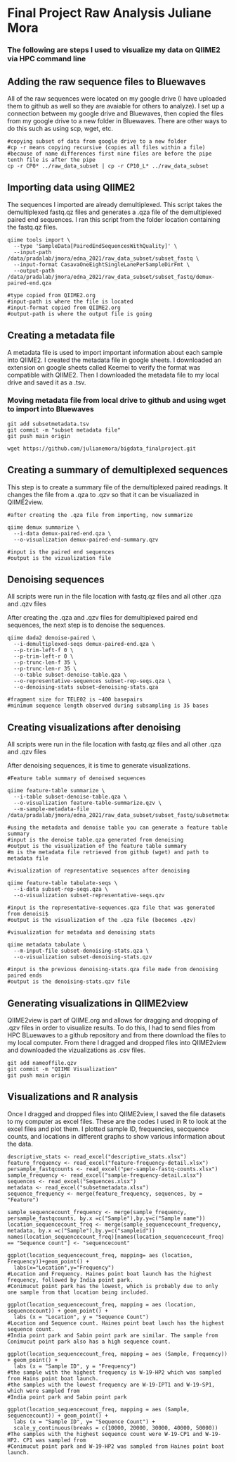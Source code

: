 # Final Project Raw Analysis Juliane Mora 

### The following are steps I used to visualize my data on QIIME2 via HPC command line

## Adding the raw sequence files to Bluewaves
All of the raw sequences were located on my google drive (I have uploaded them to github as well so they are avaiable for others to analyze). I set up a connection between my google drive and Bluewaves, then copied the files from my google drive to a new folder in Bluewaves. There are other ways to do this such as using scp, wget, etc.
```
#copying subset of data from google drive to a new folder
#cp -r means copying recursive (copies all files within a file)
#because of name differences first nine files are before the pipe tenth file is after the pipe
cp -r CP0* ../raw_data_subset | cp -r CP10_L* ../raw_data_subset
```

## Importing data using QIIME2
The sequences I imported are already demultiplexed. This script takes the demultiplexed fastq.qz files and generates a .qza file of the demultiplexed paired end sequences. I ran this script from the folder location containing the fastq.qz files.
```
qiime tools import \
  --type 'SampleData[PairedEndSequencesWithQuality]' \
  --input-path /data/pradalab/jmora/edna_2021/raw_data_subset/subset_fastq \
  --input-format CasavaOneEightSingleLanePerSampleDirFmt \
  --output-path /data/pradalab/jmora/edna_2021/raw_data_subset/subset_fastq/demux-paired-end.qza

#type copied from QIIME2.org
#input-path is where the file is located
#input-format copied from QIIME2.org
#output-path is where the output file is going
```

## Creating a metadata file
A metadata file is used to import important information about each sample into QIIME2. I created the metadata file in google sheets. I downloaded an extension on google sheets called Keemei to verify the format was compatible with QIIME2. Then I downloaded the metadata file to my local drive and saved it as a .tsv.

### Moving metadata file from local drive to github and using wget to import into Bluewaves 
```
git add subsetmetadata.tsv
git commit -m "subset metadata file"
git push main origin
```
```
wget https://github.com/julianemora/bigdata_finalproject.git
```

## Creating a summary of demultiplexed sequences
This step is to create a summary file of the demultiplexed paired readings. It changes the file from a .qza to .qzv so that it can be visualiazed in QIIME2view.
```
#after creating the .qza file from importing, now summarize

qiime demux summarize \
  --i-data demux-paired-end.qza \
  --o-visualization demux-paired-end-summary.qzv

#input is the paired end sequences
#output is the vizualization file
```

## Denoising sequences
All scripts were run in the file location with fastq.qz files and all other .qza and .qzv files

After creating the .qza and .qzv files for demultiplexed paired end sequences, the next step is to denoise the sequences.
```
qiime dada2 denoise-paired \
  --i-demultiplexed-seqs demux-paired-end.qza \
  --p-trim-left-f 0 \
  --p-trim-left-r 0 \
  --p-trunc-len-f 35 \
  --p-trunc-len-r 35 \
  --o-table subset-denoise-table.qza \
  --o-representative-sequences subset-rep-seqs.qza \
  --o-denoising-stats subset-denoising-stats.qza

#fragment size for TELE02 is ~400 basepairs
#minimum sequence length observed during subsampling is 35 bases
```
## Creating visualizations after denoising
All scripts were run in the file location with fastq.qz files and all other .qza and .qzv files

After denoising sequences, it is time to generate visualizations.
```
#Feature table summary of denoised sequences

qiime feature-table summarize \
  --i-table subset-denoise-table.qza \
  --o-visualization feature-table-summarize.qzv \
  --m-sample-metadata-file /data/pradalab/jmora/edna_2021/raw_data_subset/subset_fastq/subsetmetadata.tsv

#using the metadata and denoise table you can generate a feature table summary
#input is the denoise table.qza generated from denoising
#output is the visualization of the feature table summary
#m is the metadata file retrieved from github (wget) and path to metadata file
```

```
#visualization of representative sequences after denoising

qiime feature-table tabulate-seqs \
  --i-data subset-rep-seqs.qza \
  --o-visualization subset-representative-seqs.qzv

#input is the representative-sequences.qza file that was generated from denoisi$
#output is the visualization of the .qza file (becomes .qzv)
```
```
#visualization for metadata and denoising stats

qiime metadata tabulate \
  --m-input-file subset-denoising-stats.qza \
  --o-visualization subset-denoising-stats.qzv

#input is the previous denoising-stats.qza file made from denoising paired ends
#output is the denoising-stats.qzv file
```
## Generating visualizations in QIIME2view
QIIME2view is part of QIIME.org and allows for dragging and dropping of .qzv files in order to visualize results. To do this, I had to send files from HPC BLuewaves to a github repository and from there download the files to my local computer. From there I dragged and dropped files into QIIME2view and downloaded the vizualizations as .csv files.
```
git add nameoffile.qzv
git commit -m "QIIME Visualization"
git push main origin
```
## Visualizations and R analysis
Once I dragged and dropped files into QIIME2view, I saved the file datasets to my computer as excel files. These are the codes I used in R to look at the excel files and plot them. I plotted sample ID, frequencies, secquence counts, and locations in different graphs to show various information about the data.
```
descriptive_stats <- read_excel("descriptive_stats.xlsx")
feature_frequency <- read_excel("feature-frequency-detail.xlsx")
persample_fastqcounts <- read_excel("per-sample-fastq-counts.xlsx")
sample_frequency <- read_excel("sample-frequency-detail.xlsx")
sequences <- read_excel("Sequences.xlsx")
metadata <- read_excel("subsetmetadata.xlsx")
sequence_frequency <- merge(feature_frequency, sequences, by = "Feature")

sample_sequencecount_frequency <- merge(sample_frequency, persample_fastqcounts, by.x =c("Sample"),by.y=c("Sample name"))
location_sequencecount_freq <- merge(sample_sequencecount_frequency, metadata, by.x =c("Sample"),by.y=c("sampleid"))
names(location_sequencecount_freq)[names(location_sequencecount_freq) == "Sequence count"] <- "sequencecount"

ggplot(location_sequencecount_freq, mapping= aes (location, Frequency))+geom_point() +
  labs(x="Location",y="Frequency")
#Location and Frequency. Haines point boat launch has the highest frequency, followed by India point park.
#Conimucut point park has the lowest, which is probably due to only one sample from that location being included.

ggplot(location_sequencecount_freq, mapping = aes (location, sequencecount)) + geom_point() +
  labs (x = "Location", y = "Sequence Count")
#Location and Sequence count. Haines point boat lauch has the highest sequence count.
#India point park and Sabin point park are similar. The sample from Conimucut point park also has a high sequence count.

ggplot(location_sequencecount_freq, mapping = aes (Sample, Frequency)) + geom_point() +
  labs (x = "Sample ID", y = "Frequency")
#the sample with the highest frequency is W-19-HP2 which was sampled from Hains point boat launch.
#the samples with the lowest frequency are W-19-IPT1 and W-19-SP1, which were sampled from
#India point park and Sabin point park

ggplot(location_sequencecount_freq, mapping = aes (Sample, sequencecount)) + geom_point() +
  labs (x = "Sample ID", y= "Sequence Count") +
  scale_y_continuous(breaks = c(10000, 20000, 30000, 40000, 50000))
#The samples with the highest sequence count were W-19-CP1 and W-19-HP2. CP1 was sampled from
#Conimucut point park and W-19-HP2 was sampled from Haines point boat launch.
```
